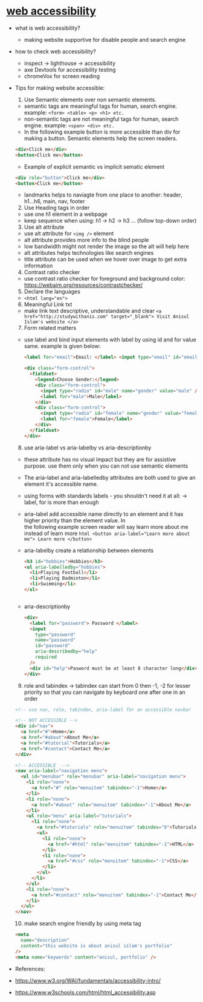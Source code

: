 # [web accessibility](https://youtu.be/LH4Sn9ZF-jQ)

- what is web accessibility?
  - making website supportive for disable people and search engine
- how to check web accessibility?
  - inspect -> lighthouse -> accessibility
  - axe Devtools for accessibility testing
  - chromeVox for screen reading
- Tips for making website accessible:

  1. Use Semantic elements over non semantic elements.

  - semantic tags are meaningful tags for human, search engine. example: `<form> <table> <p> <h1> etc.`
  - non-semantic tags are not meaningful tags for human, search engine. example: `<span> <div> etc.`
  - In the following example button is more accessible than div for making a button. Semantic elements help the screen readers.

  ```html
  <div>Click me</div>
  <button>Click me</button>
  ```

  - Example of explicit semantic vs implicit sematic element

  ```html
  <div role="button">Click me</div>
  <button>Click me</button>
  ```

  - landmarks helps to naviagte from one place to another: header, h1...h6, main, nav, footer

  2. Use Heading tags in order

  - use one h1 element in a webpage
  - keep sequence when using: h1 -> h2 -> h3 ... (follow top-down order)

  3. Use alt attribute

  - use alt attribute for `<img />` element
  - alt attribute provides more info to the blind people
  - low bandwidth might not render the image so the alt will help here
  - alt attributes helps technologies like search engines
  - title attribute can be used when we hover over image to get extra information

  4. Contrast ratio checker

  - use contrast ratio checker for foreground and background color: https://webaim.org/resources/contrastchecker/

  5. Declare the languages

  - `<html lang="en">`

  6. Meaningful Link txt

  - make link text descriptive, understandable and clear `<a href="http://studywithanis.com" target="_blank"> Visit Anisul Islam's website </a>`

  7. Form related matters

  - use label and bind input elements with label by using id and for value same. example is given below:

    ```html
    <label for="email">Email: </label> <input type="email" id="email" />

    <div class="form-control">
      <fieldset>
        <legend>Choose Gender:</legend>
        <div class="form-control">
          <input type="radio" id="male" name="gender" value="male" />
          <label for="male">Male</label>
        </div>
        <div class="form-control">
          <input type="radio" id="female" name="gender" value="female" />
          <label for="female">Female</label>
        </div>
      </fieldset>
    </div>
    ```

  8.  use aria-label vs aria-labelby vs aria-descriptionby

  - these attribute has no visual impact but they are for assistive purpose. use them only when you can not use semantic elements
  - The aria-label and aria-labelledby attributes are both used to give an element it's accessible name.
  - using forms with standards labels - you shouldn't need it at all: -> label, for is more than enough
  - aria-label add accessible name directly to an element and it has higher priority than the element value. In  
    the following example screen reader will say learn more about me instead of learn more
    `html <button aria-label="Learn more about me"> Learn more </button> `
  - aria-labelby create a relationship between elements

    ```html
    <h3 id="hobbies">Hobbies</h3>
    <ul aria-labelledby="hobbies">
      <li>Playing Football</li>
      <li>Playing Badminton</li>
      <li>Swimming</li>
    </ul>
    ```

    ```

    ```

  - aria-descriptionby
    ```html
    <div>
      <label for="password"> Password </label>
      <input
        type="password"
        name="password"
        id="password"
        aria-describedby="help"
        required
      />
      <div id="help">Pasword must be at least 8 character long</div>
    </div>
    ```

  9. role and tabindex -> tabindex can start from 0 then -1, -2 for lesser priority so that you can navigate by keyboard one after one in an order

  ```html
  <!-- use nav, role, tabindex, aria-label for an accessible navbar  -->

  <!-- NOT ACCESSIBLE -->
  <div id="nav">
    <a href="#">Home</a>
    <a href="#about">About Me</a>
    <a href="#tutorial">Tutorials</a>
    <a href="#contact">Contact Me</a>
  </div>

  <!-- ACCESSIBLE  -->
  <nav aria-label="navigation menu">
    <ul id="menubar" role="menubar" aria-label="navigation menu">
      <li role="none">
        <a href="#" role="menuitem" tabindex="-1">Home</a>
      </li>
      <li role="none">
        <a href="#about" role="menuitem" tabindex="-1">About Me</a>
      </li>
      <ul role="menu" aria-label="tutorials">
        <li role="none">
          <a href="#tutorials" role="menuitem" tabindex="0">Tutorials</a>
          <ul>
            <li role="none">
              <a href="#html" role="menuitem" tabindex="-1">HTML</a>
            </li>
            <li role="none">
              <a href="#css" role="menuitem" tabindex="-1">CSS</a>
            </li>
          </ul>
        </li>
      </ul>
      <li role="none">
        <a href="#contact" role="menuitem" tabindex="-1">Contact Me</a>
      </li>
    </ul>
  </nav>
  ```

  10. make search engine friendly by using meta tag

  ```html
  <meta
    name="description"
    content="this website is about anisul islam's portfolio"
  />
  <meta name="keywords" content="anisul, portfolio" />
  ```

- References:
- https://www.w3.org/WAI/fundamentals/accessibility-intro/
- https://www.w3schools.com/html/html_accessibility.asp

  <br/>
